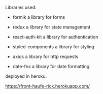 Libraries used:

- formik
  a library for forms

- redux
  a library for state management

- react-auth-kit
  a library for authentication

- styled-components
  a library for styling

- axios
  a library for http requests

- date-fns
  a library for date formatting

deployed in heroku:

https://front-haufe-rick.herokuapp.com/
